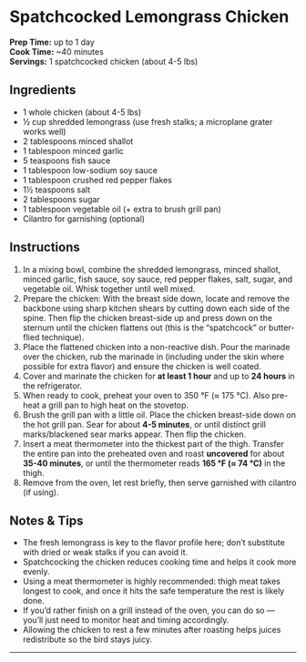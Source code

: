 # Spatchcocked Lemongrass Chicken

**Prep Time:** up to 1 day  
**Cook Time:** ~40 minutes  
**Servings:** 1 spatchcocked chicken (about 4-5 lbs)  

## Ingredients

- 1 whole chicken (about 4-5 lbs)  
- ½ cup shredded lemongrass (use fresh stalks; a microplane grater works well)  
- 2 tablespoons minced shallot  
- 1 tablespoon minced garlic  
- 5 teaspoons fish sauce  
- 1 tablespoon low-sodium soy sauce  
- 1 tablespoon crushed red pepper flakes  
- 1½ teaspoons salt  
- 2 tablespoons sugar  
- 1 tablespoon vegetable oil (+ extra to brush grill pan)  
- Cilantro for garnishing (optional)  

## Instructions

1. In a mixing bowl, combine the shredded lemongrass, minced shallot, minced garlic, fish sauce, soy sauce, red pepper flakes, salt, sugar, and vegetable oil. Whisk together until well mixed.  
2. Prepare the chicken: With the breast side down, locate and remove the backbone using sharp kitchen shears by cutting down each side of the spine. Then flip the chicken breast-side up and press down on the sternum until the chicken flattens out (this is the “spatchcock” or butter-flied technique).  
3. Place the flattened chicken into a non-reactive dish. Pour the marinade over the chicken, rub the marinade in (including under the skin where possible for extra flavor) and ensure the chicken is well coated.  
4. Cover and marinate the chicken for **at least 1 hour** and up to **24 hours** in the refrigerator.  
5. When ready to cook, preheat your oven to 350 °F (≈ 175 °C). Also pre-heat a grill pan to high heat on the stovetop.  
6. Brush the grill pan with a little oil. Place the chicken breast-side down on the hot grill pan. Sear for about **4-5 minutes**, or until distinct grill marks/blackened sear marks appear. Then flip the chicken.  
7. Insert a meat thermometer into the thickest part of the thigh. Transfer the entire pan into the preheated oven and roast **uncovered** for about **35-40 minutes**, or until the thermometer reads **165 °F (≈ 74 °C)** in the thigh.  
8. Remove from the oven, let rest briefly, then serve garnished with cilantro (if using).  

## Notes & Tips

- The fresh lemongrass is key to the flavor profile here; don’t substitute with dried or weak stalks if you can avoid it.  
- Spatchcocking the chicken reduces cooking time and helps it cook more evenly.  
- Using a meat thermometer is highly recommended: thigh meat takes longest to cook, and once it hits the safe temperature the rest is likely done.  
- If you’d rather finish on a grill instead of the oven, you can do so — you’ll just need to monitor heat and timing accordingly.  
- Allowing the chicken to rest a few minutes after roasting helps juices redistribute so the bird stays juicy.  

---


